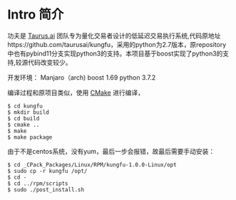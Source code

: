 Intro 简介
========
功夫是 [Taurus.ai](http://taurus.ai) 团队专为量化交易者设计的低延迟交易执行系统,代码原地址https://github.com/taurusai/kungfu，采用的python为2.7版本，原repository中也有pybind11分支实现python3的支持。本项目基于boost实现了python3的支持,较源代码改变较少。

开发环境：
Manjaro（arch)
boost 1.69
python 3.7.2


编译过程和原项目类似，使用 [CMake](https://cmake.org) 进行编译，

```
$ cd kungfu
$ mkdir build
$ cd build
$ cmake ..
$ make
$ make package
```

由于不是centos系统，没有yum，最后一步会报错，故最后需要手动安装：

```
$ cd _CPack_Packages/Linux/RPM/kungfu-1.0.0-Linux/opt
$ sudo cp -r kungfu /opt/
$ cd -
$ cd ../rpm/scripts
$ sudo ./post_install.sh
```



